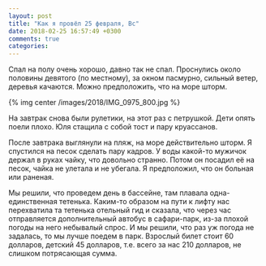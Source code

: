 ```yaml
---
layout: post
title: "Как я провёл 25 февраля, Вс"
date: 2018-02-25 16:57:49 +0300
comments: true
categories: 
---
```

Спал на полу очень хорошо, давно так не спал. Проснулись около половины девятого (по местному), за окном пасмурно, сильный ветер, деревья качаются. Можно предположить, что на море шторм.

{% img center /images/2018/IMG_0975_800.jpg %}

На завтрак снова были рулетики, на этот раз с петрушкой. Дети опять поели плохо. Юля стащила с собой тост и пару круассанов.


После завтрака выглянули на пляж, на море действительно шторм. Я спустился на песок сделать пару кадров. У воды какой-то мужичок держал в руках чайку, что довольно странно. Потом он посадил её на песок, чайка не улетала и не убегала. Я предположил, что он больная или раненая.

Мы решили, что проведем день в бассейне, там плавала одна-единственная тетенька. Каким-то образом на пути к лифту нас перехватила та тетенька отельный гид и сказала, что через час отправляется дополнительный автобус в сафари-парк, из-за плохой погоды на него небывалый спрос. И мы решили, что раз уж погода не задалась, то мы лучше поедем в парк. Взрослый билет стоит 60 долларов, детский 45 долларов, т.е. всего за нас 210 долларов, не слишком потрясающая сумма.  